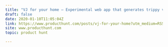 ```yaml
---
title: "VJ for your home — Experimental web app that generates trippy visuals"
draft: false
date: 2020-01-10T11:05:04Z
link: https://www.producthunt.com/posts/vj-for-your-home?utm_medium=RSS&utm_source=hune
site: www.producthunt.com
topic: product hunt  

---
```


